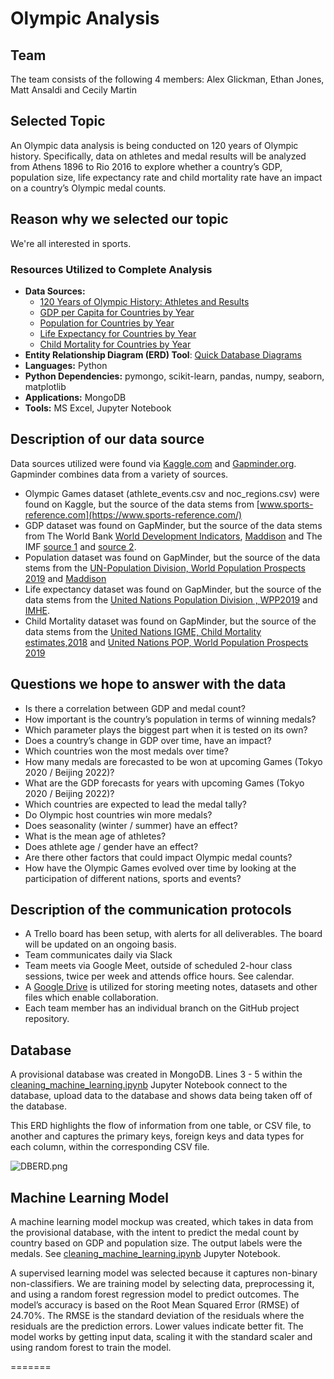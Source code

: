 
# Olympic Analysis

## Team
The team consists of the following 4 members: Alex Glickman, Ethan Jones, Matt Ansaldi and Cecily Martin

## Selected Topic
An Olympic data analysis is being conducted on 120 years of Olympic history. Specifically, data on athletes and medal results will be analyzed from Athens 1896 to Rio 2016 to explore whether a country’s GDP, population size, life expectancy rate and child mortality rate have an impact on a country’s Olympic medal counts.

## Reason why we selected our topic
We're all interested in sports.

### Resources Utilized to Complete Analysis
* **Data Sources:** 
    * [120 Years of Olympic History: Athletes and Results](https://www.kaggle.com/heesoo37/120-years-of-olympic-history-athletes-and-results)
    * [GDP per Capita for Countries by Year]( https://docs.google.com/spreadsheets/d/10vHiHnBQre07TwX75vTc_H1lf-w5-hbe5mZH4ro6QNE/edit#gid=176703676)
    * [Population for Countries by Year](https://docs.google.com/spreadsheets/d/14_suWY8fCPEXV0MH7ZQMZ-KndzMVsSsA5HdR-7WqAC0/edit#gid=569008164)
    * [Life Expectancy for Countries by Year](https://docs.google.com/spreadsheets/d/11mulzUH3_cueq-V9D5KIlo9oHE9YYZrUSeVyCin7_rM/edit#gid=176703676)
    * [Child Mortality for Countries by Year](https://docs.google.com/spreadsheets/d/1Av7eps_zEK73-AdbFYEmtTrwFKlfruBYXdrnXAOFVpM/edit#gid=176703676)
* **Entity Relationship Diagram (ERD) Tool**: [Quick Database Diagrams](https://www.quickdatabasediagrams.com/)
* **Languages:** Python
* **Python Dependencies:** pymongo, scikit-learn, pandas, numpy, seaborn, matplotlib
* **Applications:** MongoDB
* **Tools:** MS Excel, Jupyter Notebook 

## Description of our data source
Data sources utilized were found via [Kaggle.com]( https://www.kaggle.com/) and [Gapminder.org](https://www.gapminder.org/). Gapminder combines data from a variety of sources. 
* Olympic Games dataset (athlete_events.csv and noc_regions.csv) were found on Kaggle, but the source of the data stems from [www.sports-reference.com](https://www.sports-reference.com/)
* GDP dataset was found on GapMinder, but the source of the data stems from The World Bank [World Development Indicators]( www.gapm.io/xwb171), [Maddison](https://www.rug.nl/ggdc/historicaldevelopment/maddison/releases/maddison-project-database-2018) and The IMF [source 1](https://www.imf.org/external/pubs/ft/weo/2019/01/weodata/index.aspx)
 and [source 2](https://www.imf.org/en/publications/weo).
* Population dataset was found on GapMinder, but the source of the data stems from the [UN-Population Division, World Population Prospects 2019](https://population.un.org/wpp/) and [Maddison](https://clio-infra.eu/Indicators/TotalPopulation.html)
* Life expectancy dataset was found on GapMinder, but the source of the data stems from the [United Nations Population Division , WPP2019](https://population.un.org/wpp/Download/Standard/Interpolated/) and [IMHE](http://ghdx.healthdata.org/gbd-results-tool).
* Child Mortality dataset was found on GapMinder, but the source of the data stems from the [United Nations IGME, Child Mortality estimates,2018]( https://childmortality.org) and [United Nations POP, World Population Prospects 2019]( https://population.un.org/wpp/Download/Standard/Interpolated/)


## Questions we hope to answer with the data
* Is there a correlation between GDP and medal count?
* How important is the country’s population in terms of winning medals?
* Which parameter plays the biggest part when it is tested on its own?
* Does a country’s change in GDP over time, have an impact?  
* Which countries won the most medals over time?
* How many medals are forecasted to be won at upcoming Games (Tokyo 2020 / Beijing 2022)?  
* What are the GDP forecasts for years with upcoming Games (Tokyo 2020 / Beijing 2022)? 
* Which countries are expected to lead the medal tally?
* Do Olympic host countries win more medals?
* Does seasonality (winter / summer) have an effect?
* What is the mean age of athletes?
* Does athlete age / gender have an effect?
* Are there other factors that could impact Olympic medal counts?
* How have the Olympic Games evolved over time by looking at the participation of different nations, sports and events?  

## Description of the communication protocols
* A Trello board has been setup, with alerts for all deliverables. The board will be updated on an ongoing basis.
* Team communicates daily via Slack 
* Team meets via Google Meet, outside of scheduled 2-hour class sessions, twice per week and attends office hours. See calendar. 
* A [Google Drive](https://docs.google.com/presentation/d/1g6Cg4SvWYDNTRkjbSeMNEJljCG4KkJVyDHuyGzypul8/edit?usp=sharing) is utilized for storing meeting notes, datasets and other files which enable collaboration.
* Each team member has an individual branch on the GitHub project repository.


## Database
A provisional database was created in MongoDB. Lines 3 - 5 within the [cleaning_machine_learning.ipynb](https://github.com/cmmgw/Olympic_Analysis/blob/main/Import%20to%20MongoDB/cleaning_machine_learning.ipynb) Jupyter Notebook connect to the database, upload data to the database and shows data being taken off of the database. 

This ERD highlights the flow of information from one table, or CSV file, to another and captures the primary keys, foreign keys and data types for each column, within the corresponding CSV file.

![DBERD.png](https://github.com/cmmgw/Olympic_Analysis/blob/main/DBERD.png)

## Machine Learning Model
A machine learning model mockup was created, which takes in data from the provisional database, with the intent to predict the medal count by country based on GDP and population size. The output labels were the medals. See [cleaning_machine_learning.ipynb](https://github.com/cmmgw/Olympic_Analysis/blob/main/Import%20to%20MongoDB/cleaning_machine_learning.ipynb) Jupyter Notebook.

A supervised learning model was selected because it captures non-binary non-classifiers. We are training model by selecting data, preprocessing it, and using a random forest regression model to predict outcomes. The model’s accuracy is based on the Root Mean Squared Error (RMSE) of 24.70%. The RMSE is the standard deviation of the residuals where the residuals are the prediction errors. Lower values indicate better fit. The model works by getting input data, scaling it with the standard scaler and using random forest to train the model.


=======